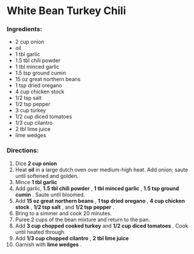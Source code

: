 # White Bean Turkey Chili 

### Ingredients: 
* 2 cup onion
*  oil
* 1 tbl garlic
* 1.5 tbl chili powder
* 1 tbl minced garlic
* 1.5 tsp ground cumin
* 15 oz great northern beans
* 1 tsp dried oregano
* 4 cup chicken stock
* 1/2 tsp salt
* 1/2 tsp pepper
* 3 cup turkey
* 1/2 cup diced tomatoes
* 1/3 cup cilantro
* 2 tbl lime juice
*  lime wedges

### Directions: 
1. Dice **2 cup onion** 
2. Heat **oil** in a large dutch oven over medium-high heat. Add onion; saute until softened and golden. 
3. Mince **1 tbl garlic** 
4. Add garlic, **1.5 tbl chili powder** , **1 tbl minced garlic** , **1.5 tsp ground cumin** . Saute until bloomed. 
5. Add **15 oz great northern beans** , **1 tsp dried oregano** , **4 cup chicken stock** , **1/2 tsp salt** , and **1/2 tsp pepper** . 
6. Bring to a simmer and cook 20 minutes. 
7. Puree 2 cups of the bean mixture and return to the pan. 
8. Add **3 cup chopped cooked turkey** and **1/2 cup diced tomatoes** . Cook until heated through. 
9. Add **1/3 cup chopped cilantro** , **2 tbl lime juice** 
10. Garnish with **lime wedges** . 
